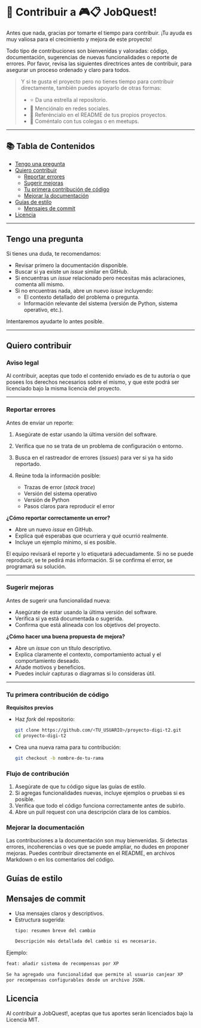 # 🤝 Contribuir a 🎮📋 JobQuest!

Antes que nada, gracias por tomarte el tiempo para contribuir. ¡Tu ayuda es muy valiosa para el crecimiento y mejora de este proyecto!

Todo tipo de contribuciones son bienvenidas y valoradas: código, documentación, sugerencias de nuevas funcionalidades o reporte de errores. Por favor, revisa las siguientes directrices antes de contribuir, para asegurar un proceso ordenado y claro para todos.

> Y si te gusta el proyecto pero no tienes tiempo para contribuir directamente, también puedes apoyarlo de otras formas:
>
> - ⭐ Da una estrella al repositorio.
> - 📣 Menciónalo en redes sociales.
> - 📌 Referéncialo en el README de tus propios proyectos.
> - 👥 Coméntalo con tus colegas o en meetups.

---

## 📚 Tabla de Contenidos

- [Tengo una pregunta](#tengo-una-pregunta)  
- [Quiero contribuir](#quiero-contribuir)  
  - [Reportar errores](#reportar-errores)  
  - [Sugerir mejoras](#sugerir-mejoras)  
  - [Tu primera contribución de código](#tu-primera-contribución-de-código)  
  - [Mejorar la documentación](#mejorar-la-documentación)  
- [Guías de estilo](#guías-de-estilo)  
  - [Mensajes de commit](#mensajes-de-commit)  
- [Licencia](#licencia)

---

## Tengo una pregunta

Si tienes una duda, te recomendamos:

- Revisar primero la documentación disponible.
- Buscar si ya existe un *issue* similar en GitHub.
- Si encuentras un *issue* relacionado pero necesitas más aclaraciones, comenta allí mismo.
- Si no encuentras nada, abre un nuevo *issue* incluyendo:
  - El contexto detallado del problema o pregunta.
  - Información relevante del sistema (versión de Python, sistema operativo, etc.).

Intentaremos ayudarte lo antes posible.

---

## Quiero contribuir

### Aviso legal

Al contribuir, aceptas que todo el contenido enviado es de tu autoría o que posees los derechos necesarios sobre el mismo, y que este podrá ser licenciado bajo la misma licencia del proyecto.

---

### Reportar errores

Antes de enviar un reporte:

1. Asegúrate de estar usando la última versión del software.
2. Verifica que no se trata de un problema de configuración o entorno.
3. Busca en el rastreador de errores (*issues*) para ver si ya ha sido reportado.
4. Reúne toda la información posible:

   - Trazas de error (*stack trace*)
   - Versión del sistema operativo
   - Versión de Python
   - Pasos claros para reproducir el error

**¿Cómo reportar correctamente un error?**

- Abre un nuevo *issue* en GitHub.
- Explica qué esperabas que ocurriera y qué ocurrió realmente.
- Incluye un ejemplo mínimo, si es posible.

El equipo revisará el reporte y lo etiquetará adecuadamente. Si no se puede reproducir, se te pedirá más información. Si se confirma el error, se programará su solución.

---

### Sugerir mejoras

Antes de sugerir una funcionalidad nueva:

- Asegúrate de estar usando la última versión del software.
- Verifica si ya está documentada o sugerida.
- Confirma que está alineada con los objetivos del proyecto.

**¿Cómo hacer una buena propuesta de mejora?**

- Abre un *issue* con un título descriptivo.
- Explica claramente el contexto, comportamiento actual y el comportamiento deseado.
- Añade motivos y beneficios.
- Puedes incluir capturas o diagramas si lo consideras útil.

---

### Tu primera contribución de código

**Requisitos previos**

- Haz *fork* del repositorio:
  ```bash
  git clone https://github.com/<TU_USUARIO>/proyecto-digi-t2.git
  cd proyecto-digi-t2
- Crea una nueva rama para tu contribución:
  ```bash
  git checkout -b nombre-de-tu-rama
  ```
### Flujo de contribución
1. Asegúrate de que tu código sigue las guías de estilo.
2. Si agregas funcionalidades nuevas, incluye ejemplos o pruebas si es posible.
3. Verifica que todo el código funciona correctamente antes de subirlo.
4. Abre un pull request con una descripción clara de los cambios.

### Mejorar la documentación
Las contribuciones a la documentación son muy bienvenidas. Si detectas errores, incoherencias o ves que se puede ampliar, no dudes en proponer mejoras.
Puedes contribuir directamente en el README, en archivos Markdown o en los comentarios del código.

## Guías de estilo
## Mensajes de commit
- Usa mensajes claros y descriptivos.
- Estructura sugerida:
  ```bash
  tipo: resumen breve del cambio

  Descripción más detallada del cambio si es necesario.
  ```
Ejemplo:
```bash
feat: añadir sistema de recompensas por XP

Se ha agregado una funcionalidad que permite al usuario canjear XP
por recompensas configurables desde un archivo JSON.
```
## Licencia
Al contribuir a JobQuest!, aceptas que tus aportes serán licenciados bajo la Licencia MIT.
